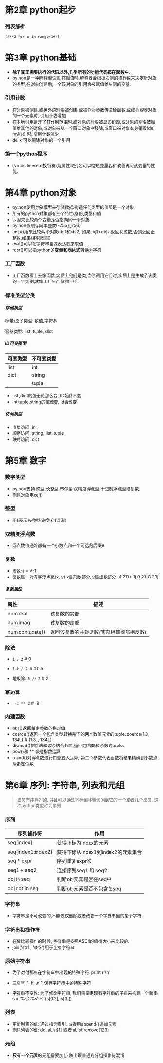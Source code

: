 # 第2章 python起步
### 列表解析

```
[x**2 for x in range(10)]
```
# 第3章 python基础
- **除了真正需要执行的代码以外,几乎所有的功能代码都在函数中.**  
- python是一种解释型语言,在赋值时,解释器会根据右侧的操作数来决定新对象的类型,在对象创建后,一个该对象的引用会被赋值给左侧的变量.  
### 引用计数
- 在对象被创建,或另外的别名被创建,或被作为参数传递给函数,或成为容器对象的一个元素时, 引用计数增加  
- 在本地引用离开了其作用范围时,或对象的别名被显式销毁,或对象的别名被赋值给其他的对象,或对象被从一个窗口对象中移除,或窗口被对象本身销毁(del mylist) 时, 引用计数减少  
- del x 可以删除对象的一个引用
### 第一个python程序  
- ls = os.linesep(换行符)为属性取别名可以缩短变量名和改善访问该变量的性能.  
# 第4章 python对象  

- python使用对象模型来存储数据.构造任何类型的值都是一个对象 
- 所有的python对象都有三个特性:身份,类型和值
- is 用来比较两个变量是否指向同一个对象
- python仅缓存简单整数(-255到256)
- cmp()用来比较两个对象obj1和obj2, 如果obj1<obj2,返回负整数,否则返回正整数,如果相等返回0
- eval()可以把字符串当做表达式来求值
- repr()可以把python的**变量和表达式**转换为字符

### 工厂函数

- 工厂函数看上去像函数,实质上他们是类,当你调用它们时,实质上是生成了该类的一个实例,就像工厂生产货物一样.

### 标准类型分类

##### 存储模型

标量/原子类型: 数值,字符串

容器类型: list, tuple, dict

##### ID可变模型

| 可变类型 | 不可变类型  |
| ---- | ------ |
| list | int    |
| dict | string |
|      | tuple  |

- list ,dict的值无论怎么变, ID始终不变
- int,tuple,string的值改变, id会改变

##### 访问模型

- 直接访问: int
- 顺序访问: string, list, tuple
- 映射访问: dict


# 第5章 数字

### 数字类型

- python支持 整型,长整型,布尔型,双精度浮点型,十进制浮点型和复数.
- 删除对象用del()

### 整型

- 用L表示长整型(避免和1混淆)

### 双精度浮点数

- 浮点数值通常都有一个小数点和一个可选的后缀e

### 复数

- 虚数: j = √-1
- 复数是一对有序浮点数(x, y)  x是实数部分, y是虚数部分. 4.213+ 1j    0.23-8.33j

##### 复数属性

| 属性              | 描述                    |
| :-------------- | --------------------- |
| num.real        | 该复数的实部                |
| num.imag        | 该复数的虚部                |
| num.conjugate() | 返回该复数的共轭复数(实部相等虚部相反数) |

### 除法

- ```1 / 2``` # 0
- ```1.0 / 2.0``` # 0.5


- 地板除: ```5 // 2``` # 2

### 幂运算

- ``` -3 ** 2``` #  -9

### 内建函数

- abs()返回给定参数的绝对值
- coerce()返回一个包含类型转换完毕的两个数值元素的tuple.  coerce(1.3, 134L)  # (1.3L, 134L)
- divmod()把除法和取余结合起来,返回包含商和余数的tuple.
- pow()和 ** 都是指数运算.
- round()对浮点数进行四舍五入运算, 第二个参数代表函数将结果精确到小数点后指定位数.

# 第6章 序列: 字符串, 列表和元组

> 成员有序排列的, 并且可以通过下标偏移量访问到它的一个或者几个成员, 这种python类型称为序列

### 序列

| 序列操作符              | 作用                      |
| ------------------ | ----------------------- |
| seq[index]         | 获得下标为index的元素           |
| seq[index1:index2] | 获得下标从index1到index2的元素集合 |
| seq * expr         | 序列重复expr次               |
| seq1 + seq2        | 连接序列seq1 和 seq2         |
| obj in seq         | 判断obj元素是否在seq中          |
| obj not in seq     | 判断obj元素是否不包含在seq        |

### 字符串

- 字符串是不可改变的,不能仅仅删除或者改变一个字符串里的某个字符.

### 字符串和操作符

- 在做比较操作的时候, 字符串是按照ASCII的值得大小来比较的.
- join('str1', 'str2')用于连接字符串

### 原始字符串

- 为了对付那些在字符串中出现的特殊字符. print r'\n'


- 三引号 "' hi \n'" 保存字符串中的特殊字符
- 字符串不变性: 为了修改字符串, 我们需要用现有字符串的子串来构建一个新串 s = '%sC%s' % (s[0:2], s[3:])

### 列表

- 更新列表的值: 通过指定索引, 或者用append()追加元素
- 删除列表的值: del aList[1]  或者 aList.remove(123)

### 元组

- **只有一个元素**的元组需要加(,) 防止跟普通的分组操作符混淆